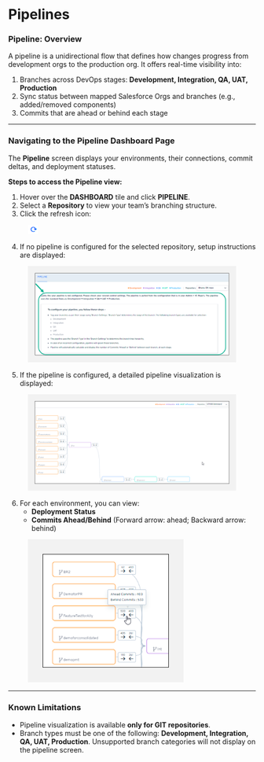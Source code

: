 # Pipelines

### Pipeline: Overview <a href="#pipeline-overview" id="pipeline-overview"></a>

A pipeline is a unidirectional flow that defines how changes progress from development orgs to the production org. It offers real-time visibility into:

1. Branches across DevOps stages: **Development, Integration, QA, UAT, Production**
2. Sync status between mapped Salesforce Orgs and branches (e.g., added/removed components)
3. Commits that are ahead or behind each stage

***

### Navigating to the Pipeline Dashboard Page <a href="#navigating-to-pipeline-dashboard-page" id="navigating-to-pipeline-dashboard-page"></a>

The **Pipeline** screen displays your environments, their connections, commit deltas, and deployment statuses.

**Steps to access the Pipeline view:**

1. Hover over the **DASHBOARD** tile and click **PIPELINE**.
2. Select a **Repository** to view your team’s branching structure.
3. Click the refresh icon:

<figure><img src="../../../../.gitbook/assets/image (936).png" alt="Pipeline refresh icon for latest data"><figcaption></figcaption></figure>

4. If no pipeline is configured for the selected repository, setup instructions are displayed:

<figure><img src="../../../../.gitbook/assets/image (937).png" alt="Pipeline not configured screen"><figcaption></figcaption></figure>

5. If the pipeline is configured, a detailed pipeline visualization is displayed:

<figure><img src="../../../../.gitbook/assets/image (938).png" alt="Configured pipeline dashboard with branch mapping" width="563"><figcaption></figcaption></figure>

6. For each environment, you can view:
   * **Deployment Status**
   * **Commits Ahead/Behind** (Forward arrow: ahead; Backward arrow: behind)

<figure><img src="../../../../.gitbook/assets/image (939).png" alt="Commit direction indicators: ahead and behind" width="317"><figcaption></figcaption></figure>

***

### Known Limitations <a href="#known-limitations" id="known-limitations"></a>

* Pipeline visualization is available **only for GIT repositories**.
* Branch types must be one of the following: **Development, Integration, QA, UAT, Production**. Unsupported branch categories will not display on the pipeline screen.
